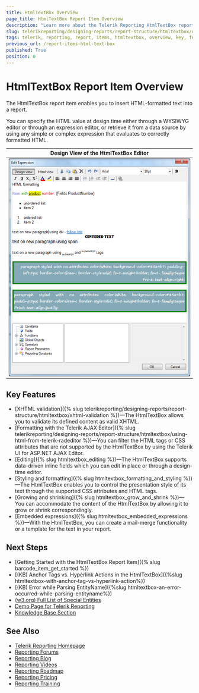 ```yaml
---
title: HtmlTextBox Overview
page_title: HtmlTextBox Report Item Overview
description: "Learn more about the Telerik Reporting HtmlTextBox report item and its key features covering style through HTML tags and CSS attributes, using embedded expressions, and more."
slug: telerikreporting/designing-reports/report-structure/htmltextbox/overview
tags: telerik, reporting, report, items, htmltextbox, overview, key, features
previous_url: /report-items-html-text-box
published: True
position: 0
---
```


# HtmlTextBox Report Item Overview

The HtmlTextBox report item enables you to insert HTML-formatted text into a report. 

You can specify the HTML value at design time either through a WYSIWYG editor or through an expression editor, or retrieve it from a data source by using any simple or complex expression that evaluates to correctly formatted HTML. 

|Design View of the HtmlTextBox Editor|
|:---:|
|![The HtmTextBox Editor Design View](images/HtmlTextBox_DesignView.png)|

## Key Features 

* [XHTML validation]({% slug telerikreporting/designing-reports/report-structure/htmltextbox/xhtml-validation %})&mdash;The HtmlTextBox allows you to validate its defined content as valid XHTML.
* [Formatting with the Telerik AJAX Editor]({% slug telerikreporting/designing-reports/report-structure/htmltextbox/using-html-from-telerik-radeditor %})&mdash;You can filter the HTML tags or CSS attributes that are not supported by the HtmlTextBox by using the Telerik UI for ASP.NET AJAX Editor.
* [Editing]({% slug htmltextbox_editing %})&mdash;The HtmlTextBox supports data-driven inline fields which you can edit in place or through a design-time editor.
* [Styling and formatting]({% slug htmltextbox_formatting_and_styling %})&mdash;The HtmlTextBox enables you to control the presentation style of its text through the supported CSS attributes and HTML tags. 
* [Growing and shrinking]({% slug htmltextbox_grow_and_shrink %})&mdash;You can accommodate the content of the HtmlTextBox by allowing it to grow or shrink correspondingly.
* [Embedded expressions]({% slug htmltextbox_embedded_expressions %})&mdash;With the HtmlTextBox, you can create a mail-merge functionality or a template for the text in your report.

## Next Steps 

* [Getting Started with the HtmlTextBox Report Item]({% slug barcode_item_get_started %})
* [(KB) Anchor Tags vs. Hyperlink Actions in the HtmlTextBox]({%slug htmltextbox-with-anchor-tag-vs-hyperlink-action%})
* [(KB) Error while Parsing EntityName]({%slug htmltextbox-an-error-occurred-while-parsing-entityname%})
* [(w3.org) Full List of Special Entities](http://www.w3.org/TR/xhtml1/DTD/xhtml-special.ent)
* [Demo Page for Telerik Reporting](https://demos.telerik.com/reporting) 
* [Knowledge Base Section](/knowledge-base)

## See Also 

* [Telerik Reporting Homepage](https://www.telerik.com/products/reporting)
* [Reporting Forums](https://www.telerik.com/forums/reporting)
* [Reporting Blog](https://www.telerik.com/blogs/tag/reporting)
* [Reporting Videos](https://www.telerik.com/videos/reporting)
* [Reporting Roadmap](https://www.telerik.com/support/whats-new/reporting/roadmap)
* [Reporting Pricing](https://www.telerik.com/purchase/individual/reporting)
* [Reporting Training](https://learn.telerik.com/learn/course/external/view/elearning/19/reporting-report-server-training)

